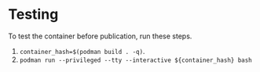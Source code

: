 # Testing

To test the container before publication, run these steps.

1. `container_hash=$(podman build . -q)`.
2. `podman run --privileged --tty --interactive ${container_hash} bash`
